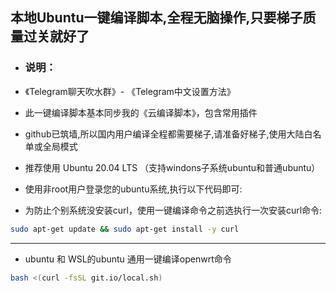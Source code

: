 ## 本地Ubuntu一键编译脚本,全程无脑操作,只要梯子质量过关就好了

- ### 说明：
- 《Telegram聊天吹水群》- 《Telegram中文设置方法》
- 此一键编译脚本基本同步我的《云编译脚本》，包含常用插件
- github已筑墙,所以国内用户编译全程都需要梯子,请准备好梯子,使用大陆白名单或全局模式
- 推荐使用 Ubuntu 20.04 LTS （支持windons子系统ubuntu和普通ubuntu）
- 使用非root用户登录您的ubuntu系统,执行以下代码即可:

- 为防止个别系统没安装curl，使用一键编译命令之前选执行一次安装curl命令:
```sh
sudo apt-get update && sudo apt-get install -y curl
```
---
- ubuntu 和 WSL的ubuntu 通用一键编译openwrt命令
```sh
bash <(curl -fsSL git.io/local.sh)
```
